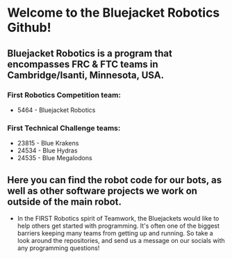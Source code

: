 # Welcome to the Bluejacket Robotics Github! 
## Bluejacket Robotics is a program that encompasses FRC & FTC teams in Cambridge/Isanti, Minnesota, USA.
### First Robotics Competition team:
- 5464 - Bluejacket Robotics
### First Technical Challenge teams:
- 23815 - Blue Krakens
- 24534 - Blue Hydras
- 24535 - Blue Megalodons

## Here you can find the robot code for our bots, as well as other software projects we work on outside of the main robot.

- In the FIRST Robotics spirit of Teamwork, the Bluejackets would like to help others get started with programming.
  It's often one of the biggest barriers keeping many teams from getting up and running.
  So take a look around the repositories, and send us a message on our socials with any programming questions!


<!---
5464programming/5464programming is a ✨ special ✨ repository because its `README.md` (this file) appears on your GitHub profile.
You can click the Preview link to take a look at your changes.
--->
